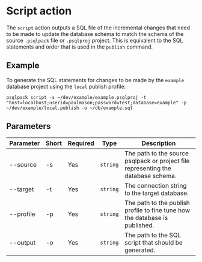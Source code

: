 # Script action

The `script` action outputs a SQL file of the incremental changes that need to be made to update the database schema to match the schema of the source `.psqlpack` file or `.psqlproj` project. This is equivalent to the SQL statements and order that is used in the `publish` command.

## Example

To generate the SQL statements for changes to be made by the `example` database project using the `local` publish profile:
```console
psqlpack script -s ~/dev/example/example.psqlproj -t "host=localhost;userid=paulmason;password=test;database=example" -p ~/dev/example/local.publish -o ~/db/example.sql
```

## Parameters

| Parameter  | Short | Required   | Type     | Description
|------------|-------|------------|----------|-------------
| --source   | -s    | Yes        | `string` | The path to the source psqlpack or project file representing the database schema. 
| --target   | -t    | Yes        | `string` | The connection string to the target database.
| --profile  | -p    | Yes        | `string` | The path to the publish profile to fine tune how the database is published.
| --output   | -o    | Yes        | `string` | The path to the SQL script that should be generated.

